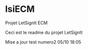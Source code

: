 # lsiECM
Projet LetSignIt ECM

Ceci est le readme du projet LetSignIt

Mise a jour test numero2
05/10 18:05